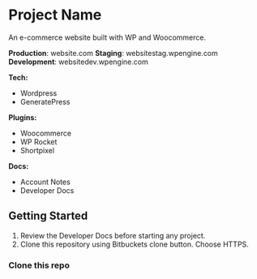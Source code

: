 # Project Name
<!-- Brief Description of the Website -->
An e-commerce website built with WP and Woocommerce. 

**Production**: website.com
**Staging**: websitestag.wpengine.com
**Development**: websitedev.wpengine.com

**Tech:** 
- Wordpress 
- GeneratePress

**Plugins:** 
- Woocommerce
- WP Rocket
- Shortpixel

**Docs:**
- Account Notes
- Developer Docs
    
## Getting Started
1. Review the Developer Docs before starting any project. 
2. Clone this repository using Bitbuckets clone button. Choose HTTPS. 


### Clone this repo
``` git clone https://bitbucket.org/


